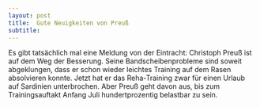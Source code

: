 ```yaml
---
layout: post
title:  Gute Neuigkeiten von Preuß
subtitle:  
---
```


Es gibt tatsächlich mal eine Meldung von der Eintracht: Christoph Preuß ist auf dem Weg der Besserung. Seine Bandscheibenprobleme sind soweit abgeklungen, dass er schon wieder leichtes Training auf dem Rasen absolvieren konnte. Jetzt hat er das Reha-Training zwar für einen Urlaub auf Sardinien unterbrochen. Aber Preuß geht davon aus, bis zum Trainingsauftakt Anfang Juli hundertprozentig belastbar zu sein.


